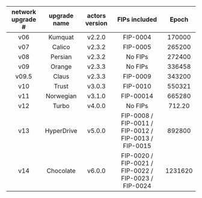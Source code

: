 | network upgrade # | upgrade name | actors version |                     FIPs included                    |  Epoch  |
|:-----------------:|:------------:|:--------------:|:----------------------------------------------------:|:-------:|
|        v06        |    Kumquat   |     v2.2.0     |                       FIP-0004                       |  170000 |
|        v07        |    Calico    |     v2.3.2     |                       FIP-0005                       |  265200 |
|        v08        |    Persian   |     v2.3.2     |                        No FIPs                       |  272400 |
|        v09        |    Orange    |     v2.3.3     |                        No FIPs                       |  336458 |
|       v09.5       |     Claus    |     v2.3.3     |                       FIP-0009                       |  343200 |
|        v10        |     Trust    |     v3.0.3     |                       FIP-0010                       |  550321 |
|        v11        |   Norwegian  |     v3.1.0     |                       FIP-00014                      |  665280 |
|        v12        |     Turbo    |     v4.0.0     |                        No FIPs                       |  712.20 |
|        v13        |  HyperDrive  |     v5.0.0     | FIP-0008 / FIP-0011 / FIP-0012 / FIP-0013 / FIP-0015 |  892800 |
|        v14        |   Chocolate  |     v6.0.0     | FIP-0020 / FIP-0021 / FIP-0022 / FIP-0023 / FIP-0024 | 1231620 |

